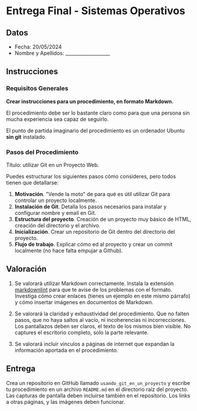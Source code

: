 # Entrega Final - Sistemas Operativos

## Datos

- Fecha: 20/05/2024
- Nombre y Apellidos: ___________________

## Instrucciones

### Requisitos Generales

**Crear instrucciones para un procedimiento, en formato Markdown.**

El procedimiento debe ser lo bastante claro como para que una persona sin mucha experiencia sea capaz de seguirlo.

El punto de partida imaginario del procedimiento es un ordenador Ubuntu **sin git** instalado.

### Pasos del Procedimiento

Título: utilizar Git en un Proyecto Web.

Puedes estructurar los siguientes pasos cómo consideres, pero todos tienen que detallarse:

1. **Motivación**. "Vende la moto" de para qué es útil utilizar Git para controlar un proyecto localmente.
2. **Instalación de Git**. Detalla los pasos necesarios para instalar y configurar nombre y email en Git.
3. **Estructura del proyecto**. Creación de un proyecto muy básico de HTML, creación del directorio y el archivo.
4. **Inicialización**. Crear un repositorio de Git dentro del directorio del proyecto.
5. **Flujo de trabajo**. Explicar cómo ed al proyecto y crear un commit localmente (no hace falta empujar a Github).

## Valoración

1. Se valorará utilizar Markdown correctamente. Instala la extensión [markdownlint](https://marketplace.visualstudio.com/items?itemName=DavidAnson.vscode-markdownlint) para que te avise de los problemas con el formato. Investiga cómo crear enlaces (tienes un ejemplo en este mismo párrafo) y cómo insertar imágenes en documentos de Markdown.

2. Se valorará la claridad y exhaustividad del procedimiento. Que no falten pasos, que no haya saltos al vacío, ni incoherencias ni incorrecciones. Los pantallazos deben ser claros, el texto de los mismos bien visible. No captures el escritorio completo, solo la parte relevante.

3. Se valorará incluir vínculos a páginas de internet que expandan la información aportada en el procedimiento.

## Entrega

Crea un repositorio en GitHub llamado `usando_git_en_un_proyecto` y escribe tu procedimiento en un archivo `README.md` en el directorio raíz del proyecto. Las capturas de pantalla deben incluirse también en el repositorio. Los links a otras páginas, y las imágenes deben funcionar.
